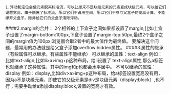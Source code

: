 #### 	
	1.浮动和定位会使元素脱离标准流，可以让原来不是块级元素的元素变成块级元素，可以给它们设置宽高，由于脱离了标准流，所以它们不占用空间，所以它们不参与父盒子的宽高计算，不能撑开父盒子。除非给它们的父盒子清除浮动。
####2.margin的合并： 
	2个相邻的上下盒子之间如果都设置了margin,比如上盒子设置了margin-bottom:100px,下盒子设置了margin-top:50px,最终2个盒子之间的margin值为100px;浏览器会取2者中的最大值作为最终值。
	要解决这个问题，最常用的办法就是给父盒子添加overflow:hidden属性。 
####3.属性的继承（有些属性可以继承，有些属性不能继承）
	可以继承的属性：text-align
	例如：比如text-align,比如li>a>img+p这种布局，给li设置了 
		 text-align属性,那么a标签也就继承了这种属性，其中的img和p也都会水平居中。 
	不可以继承的属性：display 
	例如：display,比如div>a>img+p这种布局，给a标签设置宽高没有用，因为a不是块级元素，即使它的父级元素是div是块级元素（display:block）,也不行；需要手动给a添加display:block,设置的宽高才有效。
